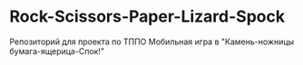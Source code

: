 # Rock-Scissors-Paper-Lizard-Spock
Репозиторий для проекта по ТППО
Мобильная игра в "Камень-ножницы бумага-ящерица-Спок!"
